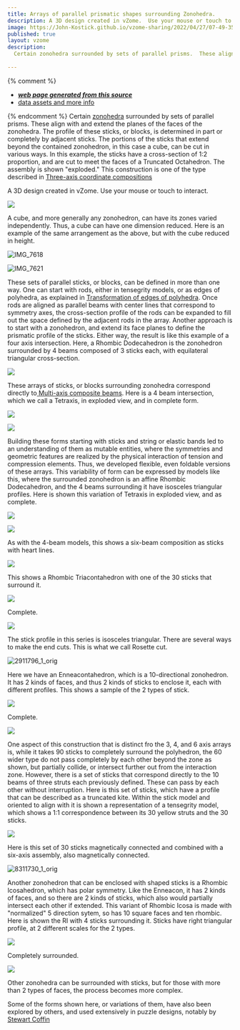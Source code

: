 ```yaml
---
title: Arrays of parallel prismatic shapes surrounding Zonohedra.
description: A 3D design created in vZome.  Use your mouse or touch to interact.
image: https://John-Kostick.github.io/vzome-sharing/2022/04/27/07-49-35-Six-block-TO/Six-block-TO.png
published: true
layout: vzome
description:
  Certain zonohedra surrounded by sets of parallel prisms.  These align with and extend the planes of the faces of the polyhedra.  
  
---
```


{% comment %}
 - [***web page generated from this source***](<https://John-Kostick.github.io/vzome-sharing/2022/04/27/Six-block-TO-07-49-35.html>)
 - [data assets and more info](<https://github.com/John-Kostick/vzome-sharing/tree/main/2022/04/27/07-49-35-Six-block-TO/>)
 
{% endcomment %}
 Certain [zonohedra](https://www.georgehart.com/virtual-polyhedra/zonohedra-info.html) surrounded by sets of parallel prisms.  These align with and extend the planes of the faces of the zonohedra. The profile of these sticks, or blocks, is determined in part or completely by adjacent sticks.  The portions of the sticks that extend beyond the contained zonohedron, in this case a cube, can be cut in various ways.  In this example, the sticks have a cross-section of 1:2 proportion, and are cut to meet the faces of a Truncated Octahedron.  The assembly is shown "exploded." This construction is one of the type described in [Three-axis coordinate compositions](https://john-kostick.github.io/vzome-sharing/2022/02/25/6-strut-tensegrity-16-24-45.html)
  

A 3D design created in vZome.  Use your mouse or touch to interact.

<vzome-viewer style="width: 100%; height: 100vh;" 
       src="https://John-Kostick.github.io/vzome-sharing/2022/04/27/07-49-35-Six-block-TO/Six-block-TO.vZome" >
  <img src="https://John-Kostick.github.io/vzome-sharing/2022/04/27/07-49-35-Six-block-TO/Six-block-TO.png" />
</vzome-viewer>

A cube, and more generally any zonohedron, can have its zones varied independently.  Thus, a cube can have one dimension reduced.  Here is an example of the same arrangement as the above, but with the cube reduced in height. 


![IMG_7618](https://user-images.githubusercontent.com/78830166/165825986-ea9b2a3e-f11e-472f-b10b-bf5317bf77d2.jpeg)


![IMG_7621](https://user-images.githubusercontent.com/78830166/165826051-5bf243a8-f2fe-4db0-8374-2185bba94d73.jpeg)


These sets of parallel sticks, or blocks, can be defined in more than one way.  One can start with rods, either in tensegrity models, or as edges of polyhedra, as explained in [Transformation of edges of polyhedra](https://john-kostick.github.io/vzome-sharing/2022/03/01/6-strut-tensegrity-13-10-58.html).  Once rods are aligned as parallel beams with center lines that correspond to symmetry axes, the cross-section profile of the rods can be expanded to fill out the space defined by the adjacent rods in the array.  Another approach is to start with a zonohedron, and extend its face planes to define the prismatic profile of the sticks.  Either way, the result is like this example of a four axis intersection.  Here, a Rhombic Dodecahedron is the zonohedron surrounded by 4 beams composed of 3 sticks each, with equilateral triangular cross-section.

<vzome-viewer style="width: 100%; height: 100vh;"
      src="https://John-Kostick.github.io/vzome-sharing/2022/04/27/13-17-10-Tetraxis-single-with-heartlines/Tetraxis-single-with-heartlines.vZome" >
 <img src="https://John-Kostick.github.io/vzome-sharing/2022/04/27/13-17-10-Tetraxis-single-with-heartlines/Tetraxis-single-with-heartlines.png" />
</vzome-viewer>

These arrays of sticks, or blocks surrounding zonohedra correspond directly to[ Multi-axis composite beams](https://github.com/John-Kostick/vzome-sharing/blob/main/_posts/2022-04-24-Multi-axis-composite-beams-12-42-28.md).
Here is a 4 beam intersection, which we call a Tetraxis, in exploded view, and in complete form.

<vzome-viewer style="width: 100%; height: 100vh;"
      src="https://John-Kostick.github.io/vzome-sharing/2022/04/27/13-37-58-Tetraxis-single.-explodedvZome/Tetraxis-single.-explodedvZome.vZome" >
 <img src="https://John-Kostick.github.io/vzome-sharing/2022/04/27/13-37-58-Tetraxis-single.-explodedvZome/Tetraxis-single.-explodedvZome.png" />
</vzome-viewer>

<vzome-viewer style="width: 100%; height: 100vh;"
      src="https://John-Kostick.github.io/vzome-sharing/2022/04/27/13-38-19-Tetraxis-single/Tetraxis-single.vZome" >
 <img src="https://John-Kostick.github.io/vzome-sharing/2022/04/27/13-38-19-Tetraxis-single/Tetraxis-single.png" />
</vzome-viewer>

Building these forms starting with sticks and string or elastic bands led to an understanding of them as mutable entities, where the symmetries and geometric features are realized by the physical interaction of tension and compression elements.  Thus, we developed flexible, even foldable versions of these arrays. This variability of form can be expressed by models like this, where the surrounded zonohedron is an affine Rhombic Dodecahedron, and the 4 beams surrounding it have isosceles triangular profiles.  Here is shown this variation of Tetraxis in exploded view, and as complete.  

<vzome-viewer style="width: 100%; height: 100vh;"
      src="https://John-Kostick.github.io/vzome-sharing/2022/04/27/16-22-54-Affine-RD-+-TetraxisvZome/Affine-RD-+-TetraxisvZome.vZome" >
 <img src="https://John-Kostick.github.io/vzome-sharing/2022/04/27/16-22-54-Affine-RD-+-TetraxisvZome/Affine-RD-+-TetraxisvZome.png" />
</vzome-viewer>

<vzome-viewer style="width: 100%; height: 100vh;"
      src="https://John-Kostick.github.io/vzome-sharing/2022/04/27/16-24-13-Affine-TetraxisvZome/Affine-TetraxisvZome.vZome" >
 <img src="https://John-Kostick.github.io/vzome-sharing/2022/04/27/16-24-13-Affine-TetraxisvZome/Affine-TetraxisvZome.png" />
</vzome-viewer>

As with the 4-beam models, this shows a six-beam composition as sticks with heart lines.  

<vzome-viewer style="width: 100%; height: 100vh;"
      src="https://John-Kostick.github.io/vzome-sharing/2022/04/27/16-33-32-6--axis-with-heartlines/6--axis-with-heartlines.vZome" >
 <img src="https://John-Kostick.github.io/vzome-sharing/2022/04/27/16-33-32-6--axis-with-heartlines/6--axis-with-heartlines.png" />
</vzome-viewer>

This shows a Rhombic Triacontahedron with one of the 30 sticks that surround it.

<vzome-viewer style="width: 100%; height: 100vh;"
      src="https://John-Kostick.github.io/vzome-sharing/2022/04/27/16-29-12-6--axis.-with-stickvZome/6--axis.-with-stickvZome.vZome" >
 <img src="https://John-Kostick.github.io/vzome-sharing/2022/04/27/16-29-12-6--axis.-with-stickvZome/6--axis.-with-stickvZome.png" />
</vzome-viewer>

Complete.  

<vzome-viewer style="width: 100%; height: 100vh;"
      src="https://John-Kostick.github.io/vzome-sharing/2022/04/27/16-42-25-6--axis/6--axis.vZome" >
 <img src="https://John-Kostick.github.io/vzome-sharing/2022/04/27/16-42-25-6--axis/6--axis.png" />
</vzome-viewer>

The stick profile in this series is isosceles triangular.  There are several ways to make the end cuts.  This is what we call Rosette cut.

![2911796_1_orig](https://user-images.githubusercontent.com/78830166/165828808-b7e3d28f-835b-4ed4-862a-8813a1463422.jpeg)


Here we have an Enneacontahedron, which is a 10-directional zonohedron.  It has 2 kinds of faces, and thus 2 kinds of sticks to enclose it, each with different profiles.  This shows a sample of the 2 types of stick.  

<vzome-viewer style="width: 100%; height: 100vh;"
      src="https://John-Kostick.github.io/vzome-sharing/2022/04/27/17-16-54-Enneacon-+/Enneacon-+.vZome" >
 <img src="https://John-Kostick.github.io/vzome-sharing/2022/04/27/17-16-54-Enneacon-+/Enneacon-+.png" />
</vzome-viewer>

Complete.

<vzome-viewer style="width: 100%; height: 100vh;"
      src="https://John-Kostick.github.io/vzome-sharing/2022/04/27/17-15-57-10-axis-colored/10-axis-colored.vZome" >
 <img src="https://John-Kostick.github.io/vzome-sharing/2022/04/27/17-15-57-10-axis-colored/10-axis-colored.png" />
</vzome-viewer>

One aspect of this construction that is distinct fro the 3, 4, and 6 axis arrays is, while it takes 90 sticks to completely surround the polyhedron, the 60 wider type do not pass completely by each other beyond the zone as shown, but partially collide, or intersect further out from the interaction zone.  However, there is a set of sticks that correspond directly to the 10 beams of three struts each previously defined.  These can pass by each other without interruption.  Here is this set of sticks, which have a profile that can be described as a truncated kite.  Within the stick model and oriented to align with it is shown a representation of a tensegrity model, which shows a 1:1 correspondence between its 30 yellow struts and the 30 sticks.

<vzome-viewer style="width: 100%; height: 100vh;"
      src="https://John-Kostick.github.io/vzome-sharing/2022/04/27/17-18-09-10--axis-with-tensegrity/10--axis-with-tensegrity.vZome" >
 <img src="https://John-Kostick.github.io/vzome-sharing/2022/04/27/17-18-09-10--axis-with-tensegrity/10--axis-with-tensegrity.png" />
</vzome-viewer>

Here is this set of 30 sticks magnetically connected and combined with a six-axis assembly, also magnetically connected. 


![8311730_1_orig](https://user-images.githubusercontent.com/78830166/165643514-ab10af29-4342-4f8b-b61a-a6b492fb56f6.jpg)

Another zonohedron that can be enclosed with shaped sticks is a Rhombic Icosahedron, which has polar symmetry. Like the Enneacon, it has 2 kinds of faces, and so there are 2 kinds of sticks, which also would partially intersect each other if extended.  This variant of Rhombic Icosa is made with "normalized" 5 direction sytem, so has 10 square faces and ten rhombic.  Here is shown the RI with 4 sticks surrounding it.  Sticks have right triangular profile, at 2 different scales for the 2 types.  

<vzome-viewer style="width: 100%; height: 100vh;"
      src="https://John-Kostick.github.io/vzome-sharing/2022/04/27/18-10-04-5-Direction-sticks-dissectedvZome/5-Direction-sticks-dissectedvZome.vZome" >
 <img src="https://John-Kostick.github.io/vzome-sharing/2022/04/27/18-10-04-5-Direction-sticks-dissectedvZome/5-Direction-sticks-dissectedvZome.png" />
</vzome-viewer>

Completely surrounded.

<vzome-viewer style="width: 100%; height: 100vh;"
      src="https://John-Kostick.github.io/vzome-sharing/2022/04/27/18-16-41-5-Directions--sticks-v2/5-Directions--sticks-v2.vZome" >
 <img src="https://John-Kostick.github.io/vzome-sharing/2022/04/27/18-16-41-5-Directions--sticks-v2/5-Directions--sticks-v2.png" />
</vzome-viewer>

Other zonohedra can be surrounded with sticks, but for those with more than 2 types of faces, the process becomes more complex.

Some of the forms shown here, or variations of them, have also been explored by others, and used extensively in puzzle designs, notably by [Stewart Coffin](https://johnrausch.com/PuzzleWorld/des/sc000.htm)
